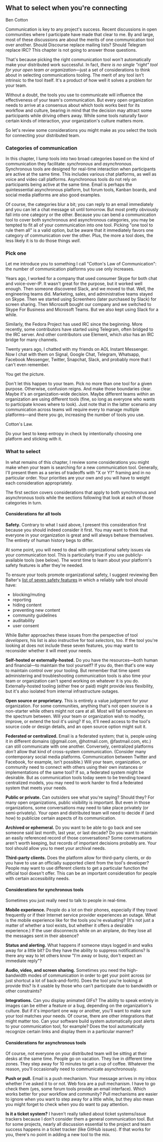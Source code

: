 ## What to select when you're connecting
Ben Cotton

Communication is key to any project's success. 
Recent discussions in open communities where I participate have made that clear to me. 
By and large, most of these discussions are about the merits of one communication tool over another.
Should Discourse replace mailing lists?
Should Telegram replace IRC?
This chapter is not going to answer those questions.

That's because picking the right communication tool won't automatically make your distributed work successful.
In fact, *there is no single "right" tool for your open team or organization*—just a set of considerations to think about in selecting communications tooling.
The merit of any tool isn't intrinsic to the tool itself.
It's a product of how well it solves a problem for your team.

Without a doubt, the tools you use to communicate will influence the effectiveness of your team's communication.
But every open organization needs to arrive at a consensus about which tools works best for its workflow and culture, bearing in mind that the decision may attract some participants while driving others away.
While some tools naturally favor certain kinds of interaction, your organization's culture matters more.

So let's review some considerations you might make as you select the tools for connecting your distributed team.
 
### Categories of communication

In this chapter, I lump tools into two broad categories based on the kind of communication they facilitate: *synchronous* and *asynchronous*.
Synchronous tools are designed for real-time interaction when participants are active at the same time.
This includes various chat platforms, as well as voice and video call platforms.
Asynchronous tools do not rely on participants being active at the same time.
Email is perhaps the quintessential asynchronous platform, but forum tools, Kanban boards, and social media platforms are also good examples. 

Of course, the categories blur a bit; you can reply to an email immediately and you can let a chat message sit until tomorrow.
But most pretty obviously fall into one category or the other. 
Because you can bend a communication tool to cover both synchronous and asynchronous categories, you may be tempted to fit all of your communication into one tool.
Picking "one tool to rule them all" is a valid option, but be aware that it immediately favors one category of communication over the other.
Plus, the more a tool does, the less likely it is to do those things *well*.

### Pick one

Let me introduce you to something I call "Cotton's Law of Communication": the number of communication platforms you use only increases.

Years ago, I worked for a company that used consumer Skype for both chat and voice-over-IP.
It wasn't great for the purpose, but it worked well enough.
Then someone discovered Slack, and we moved to that.
Well, the engineering teams did.
Marketing, sales, and administrative teams stayed on Skype.
Then we started using Screenhero (later purchased by Slack) for screen sharing.
Then Microsoft bought our company and we switched to Skype For Business and Microsoft Teams.
But we also kept using Slack for a while.

Similarly, the Fedora Project has used IRC since the beginning.
More recently, some contributors have started using Telegram, often bridged to the IRC server.
And other contributors use Element, which *also* has an IRC bridge for many channels.

Twenty years ago, I chatted with my friends on AOL Instant Messenger.
Now I chat with them on Signal, Google Chat, Telegram, Whatsapp, Facebook Messenger, Twitter, Snapchat, Slack, and probably more that I can't even remember.

You get the picture.

Don't let this happen to your team.
Pick no more than one tool for a given purpose.
Otherwise, confusion reigns.
And make those boundaries clear.
Maybe it's an organization-wide decision.
Maybe different teams *within* an organization are using different tools (fine, so long as everyone who wants to participate knows where to look).
Just note that in the latter scenario any communication across teams will require every to manage multiple platforms—and there you go, increasing the number of tools you use.

Cotton's Law.

Do your best to keep entropy in check by intentionally choosing one platform and sticking with it.

### What to select

In what remains of this chapter, I review some considerations you might make when your team is searching for a new communication tool.
Generally, I'll present them as a series of tradeoffs with "X or Y?" framing and in no particular order.
Your priorities are your own and you will have to weight each consideration appropriately.

The first section covers considerations that apply to both synchronous and asynchronous tools while the sections following that look at each of those categories in turn.

#### Considerations for all tools

**Safety.**
Contrary to what I said above, I present this consideration first because you should indeed consider it first.
You may want to think that everyone in your organization is great and will always behave themselves.
The entirety of human history begs to differ.

At some point, you will need to deal with organizational safety issues via your communication tool.
This is particularly true if you use publicly-available tools (see below).
The worst time to learn about your platform's safety features is after they're needed.

To ensure your tools promote organizational safety, I suggest reviewing Ben Balter's [list of seven safety features](https://ben.balter.com/2020/08/31/trust-and-safety-features-to-build-into-your-product-before-someone-gets-hurt/) in which a reliably safe tool should have: 

* blocking/muting
* reporting
* hiding content
* preventing new content
* community guidelines
* auditability
* user consent

While Balter approaches these issues from the perspective of tool *developers*, his list is also instructive for tool *selectors*, too.
If the tool you're looking at does not include these seven features, you may want to reconsider whether it will meet your needs.

**Self-hosted or externally-hosted.**
Do you have the resources—both human and financial—to maintain the tool yourself?
If you do, then that's one way to maintain control over your tooling.
But remember that time spent administering and troubleshooting communication tools is also time your team or organization can't spend working on whatever it is you do.
Externally-hosted tooling (either free or paid) might provide less flexibility, but it's also isolated from internal infrastructure outages.

**Open source or proprietary.**
This is entirely a value judgement for your organization.
For some communities, anything that's not open source is a non-starter while others might not care at all.
Most will fall somewhere on the spectrum between.
Will your team or organization wish to modify, improve, or extend the tool it's using?
If so, it'll need access to the tool's source code or design details, and an open source option might suit it.

**Federated or centralized.**
Email is a federated system; that is, people using it in different domains (@gmail.com, @hotmail.com, @fastmail.com, etc.) can still communicate with one another.
Conversely, centralized platforms *don't* allow that kind of cross-system communication.
(Consider many contemporary social media platforms.
Communication between Twitter and Facebook, for example, isn't possible.)
Will your team, organization, or community need to connect with others using their own instances or implementations of the same tool?
If so, a federated system might be desirable.
But as communication tools today seem to be trending toward centralized models, you may need to work harder to find a federated system that meets your needs.

**Public or private.**
Can outsiders see what you're saying?
Should they?
For many open organizations, public visibility is important.
But even in those organizations, some conversations may need to take place privately (or semi-privately).
Your open and distributed team will need to decide if (and how) to publicize certain aspects of its communication.

**Archived or ephemeral.**
Do you want to be able to go back and see someone said last month, last year, or last decade?
Do you want to maintain an easily referenced record of those conversations?
Some conversations aren't worth keeping, but records of important decisions probably are.
Your tool should allow you to meet your archival needs.

**Third-party clients.**
Does the platform allow for third-party clients, or do you have to use an officially supported client from the tool's developer?
People may want to use different clients to get a particular function the official tool doesn't offer.
This can be an important consideration for people with certain accessibility needs.

#### Considerations for synchronous tools

Sometimes you just really need to talk to people in real-time.

**Mobile experience.**
People do a lot on their phones, especially if they travel frequently or if their Internet service provider experiences an outage.
What is the mobile experience like for the tools you're evaluating?
(It's not just a matter of whether a tool exists, but whether it offers a desirable experience.)
If the user disconnects while on an airplane, do they lose all the messages sent in their absence?

**Status and alerting.**
What happens if someone stays logged in and walks away for a little bit?
Do they have the ability to suppress notifications?
Is there any way to let others know "I'm away or busy, don't expect an immediate reply"?

**Audio, video, and screen sharing.**
Sometimes you need the high-bandwidth modes of communication in order to get your point across (or just shortcut a lot of back-and-forth).
Does the tool you're looking at provide this?
Is it usable by those who can't participate due to bandwidth or other constraints?

**Integrations.**
Can you display animated GIFs?
The ability to speak entirely in images can be either a feature or a bug, depending on the organization's culture.
But if it's important one way or another, you'll want to make sure your tool matches your needs.
Of course, there are other integrations that might matter too.
Can your software build system automatically post alerts to your communication tool, for example?
Does the tool automatically recognize certain links and display them in a particular manner?

#### Considerations for asynchronous tools

Of course, not everyone on your distributed team will be sitting at their desks at the same time.
People go on vacation.
They live in different time zones.
They step away for 10 minutes to get a cup of coffee.
Whatever the reason, you'll occasionally need to communicate asynchronously.

**Push or pull.**
Email is a push mechanism.
Your message arrives in my inbox whether I've asked it to or not.
Web fora are a pull mechanism.
I have to go check them (yes, some forum tools provide an email interface).
Which works better for your workflow and community?
Pull mechanisms are easier to ignore when you want to step away for a little while, but they also mean you might forget to check when you do want to pay attention.

**Is it a ticket system?**
I haven't really talked about ticket systems/issue trackers because I don't consider them a general communication tool.
But for some projects, nearly all discussion essential to the project and team success happens in a ticket tracker (like GitHub issues).
If that works for you, there's no point in adding a new tool to the mix.
